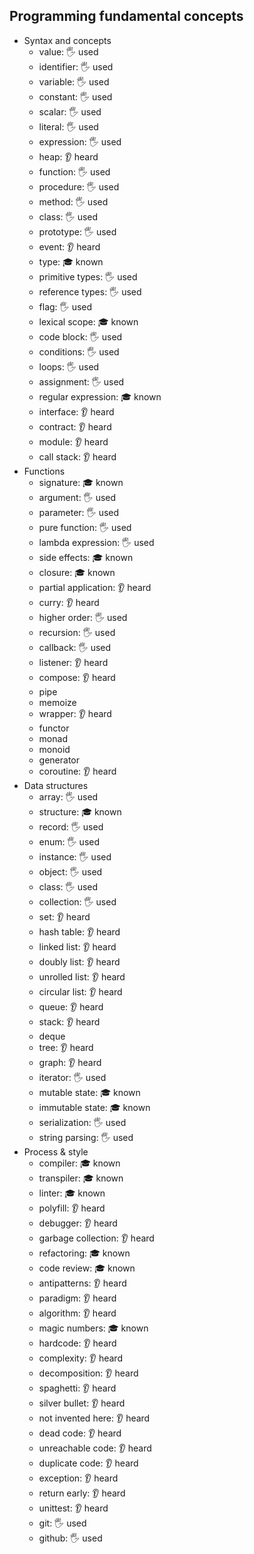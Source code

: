 ## Programming fundamental concepts

- Syntax and concepts
  - value: 🖐️ used
  - identifier: 🖐️ used
  - variable: 🖐️ used
  - constant: 🖐️ used
  - scalar: 🖐️ used
  - literal: 🖐️ used
  - expression: 🖐️ used
  - heap: 👂 heard
  - function: 🖐️ used
  - procedure: 🖐️ used
  - method: 🖐️ used
  - class: 🖐️ used
  - prototype: 🖐️ used
  - event: 👂 heard
  - type: 🎓 known
  - primitive types: 🖐️ used
  - reference types: 🖐️ used
  - flag: 🖐️ used
  - lexical scope: 🎓 known
  - code block: 🖐️ used
  - conditions: 🖐️ used
  - loops: 🖐️ used
  - assignment: 🖐️ used
  - regular expression: 🎓 known
  - interface: 👂 heard
  - contract: 👂 heard
  - module: 👂 heard
  - call stack: 👂 heard
- Functions
  - signature: 🎓 known
  - argument: 🖐️ used
  - parameter: 🖐️ used
  - pure function: 🖐️ used
  - lambda expression: 🖐️ used
  - side effects: 🎓 known
  - closure: 🎓 known
  - partial application: 👂 heard
  - curry: 👂 heard
  - higher order: 🖐️ used
  - recursion: 🖐️ used
  - callback: 🖐️ used
  - listener: 👂 heard
  - compose: 👂 heard
  - pipe
  - memoize
  - wrapper: 👂 heard
  - functor
  - monad
  - monoid
  - generator
  - coroutine: 👂 heard
- Data structures
  - array: 🖐️ used
  - structure: 🎓 known
  - record: 🖐️ used
  - enum: 🖐️ used
  - instance: 🖐️ used
  - object: 🖐️ used
  - class: 🖐️ used
  - collection: 🖐️ used
  - set: 👂 heard
  - hash table: 👂 heard
  - linked list: 👂 heard
  - doubly list: 👂 heard
  - unrolled list: 👂 heard
  - circular list: 👂 heard
  - queue: 👂 heard
  - stack: 👂 heard
  - deque
  - tree: 👂 heard
  - graph: 👂 heard
  - iterator: 🖐️ used
  - mutable state: 🎓 known
  - immutable state: 🎓 known
  - serialization: 🖐️ used
  - string parsing: 🖐️ used
- Process & style
  - compiler: 🎓 known
  - transpiler: 🎓 known
  - linter: 🎓 known
  - polyfill: 👂 heard
  - debugger: 👂 heard
  - garbage collection: 👂 heard
  - refactoring: 🎓 known
  - code review: 🎓 known
  - antipatterns: 👂 heard
  - paradigm: 👂 heard
  - algorithm: 👂 heard
  - magic numbers: 🎓 known
  - hardcode: 👂 heard
  - complexity: 👂 heard
  - decomposition: 👂 heard
  - spaghetti: 👂 heard
  - silver bullet: 👂 heard
  - not invented here: 👂 heard
  - dead code: 👂 heard
  - unreachable code: 👂 heard
  - duplicate code: 👂 heard
  - exception: 👂 heard
  - return early: 👂 heard
  - unittest: 👂 heard
  - git: 🖐️ used
  - github: 🖐️ used

